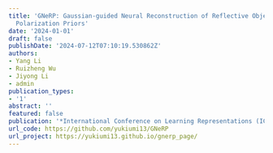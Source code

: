 ```yaml
---
title: 'GNeRP: Gaussian-guided Neural Reconstruction of Reflective Objects with Noisy
  Polarization Priors'
date: '2024-01-01'
draft: false
publishDate: '2024-07-12T07:10:19.530862Z'
authors:
- Yang Li
- Ruizheng Wu
- Jiyong Li
- admin
publication_types:
- '1'
abstract: ''
featured: false
publication: '*International Conference on Learning Representations (ICLR)*'
url_code: https://github.com/yukiumi13/GNeRP
url_project: https://yukiumi13.github.io/gnerp_page/
---
```



